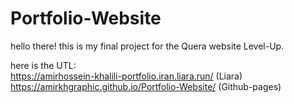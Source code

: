# Portfolio-Website

hello there!
this is my final project for the Quera website Level-Up.

here is the UTL: <br>
https://amirhossein-khalili-portfolio.iran.liara.run/ (Liara) <br>
https://amirkhgraphic.github.io/Portfolio-Website/ (Github-pages)
